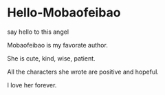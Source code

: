 # Hello-Mobaofeibao

say hello to this angel

Mobaofeibao is my favorate author. 

She is cute, kind, wise, patient.

All the characters she wrote are positive and hopeful.

I love her forever.
